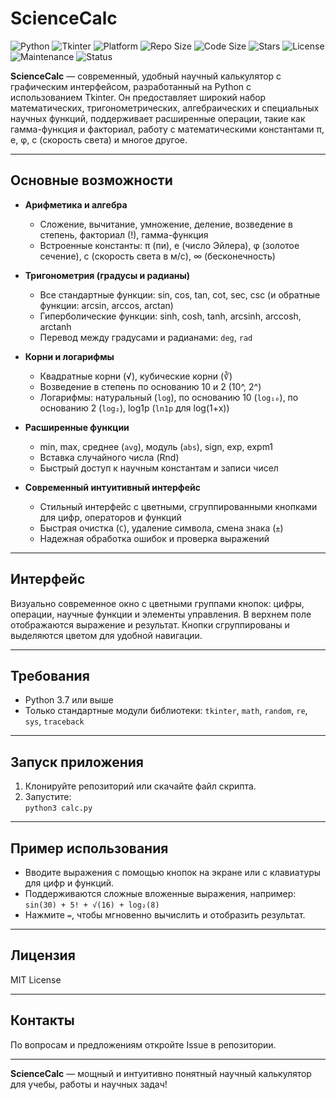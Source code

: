 # ScienceCalc

![Python](https://img.shields.io/badge/Python-3.7%2B-blue?logo=python&logoColor=white)
![Tkinter](https://img.shields.io/badge/Tkinter-%E2%9C%94%EF%B8%8F-3776AB?logo=python)
![Platform](https://img.shields.io/badge/Platform-Windows%20%7C%20Linux-lightgrey)
![Repo Size](https://img.shields.io/github/repo-size/VioletSoul/ScienceCalc)
![Code Size](https://img.shields.io/github/languages/code-size/VioletSoul/ScienceCalc)
![Stars](https://img.shields.io/github/stars/VioletSoul/ScienceCalc?style=social)
![License](https://img.shields.io/badge/License-MIT-blue)
![Maintenance](https://img.shields.io/maintenance/yes/2025)
![Status](https://img.shields.io/badge/status-active-brightgreen)

**ScienceCalc** — современный, удобный научный калькулятор с графическим интерфейсом, разработанный на Python с использованием Tkinter. Он предоставляет широкий набор математических, тригонометрических, алгебраических и специальных научных функций, поддерживает расширенные операции, такие как гамма-функция и факториал, работу с математическими константами π, e, φ, c (скорость света) и многое другое.

---

## Основные возможности

- **Арифметика и алгебра**
    - Сложение, вычитание, умножение, деление, возведение в степень, факториал (!), гамма-функция
    - Встроенные константы: π (пи), e (число Эйлера), φ (золотое сечение), c (скорость света в м/с), ∞ (бесконечность)

- **Тригонометрия (градусы и радианы)**
    - Все стандартные функции: sin, cos, tan, cot, sec, csc (и обратные функции: arcsin, arccos, arctan)
    - Гиперболические функции: sinh, cosh, tanh, arcsinh, arccosh, arctanh
    - Перевод между градусами и радианами: `deg`, `rad`

- **Корни и логарифмы**
    - Квадратные корни (√), кубические корни (∛)
    - Возведение в степень по основанию 10 и 2 (10^, 2^)
    - Логарифмы: натуральный (`log`), по основанию 10 (`log₁₀`), по основанию 2 (`log₂`), log1p (`ln1p` для log(1+x))

- **Расширенные функции**
    - min, max, среднее (`avg`), модуль (`abs`), sign, exp, expm1
    - Вставка случайного числа (Rnd)
    - Быстрый доступ к научным константам и записи чисел

- **Современный интуитивный интерфейс**
    - Стильный интерфейс с цветными, сгруппированными кнопками для цифр, операторов и функций
    - Быстрая очистка (`C`), удаление символа, смена знака (`±`)
    - Надежная обработка ошибок и проверка выражений

---

## Интерфейс

Визуально современное окно с цветными группами кнопок: цифры, операции, научные функции и элементы управления. В верхнем поле отображаются выражение и результат. Кнопки сгруппированы и выделяются цветом для удобной навигации.

---

## Требования

- Python 3.7 или выше
- Только стандартные модули библиотеки: `tkinter`, `math`, `random`, `re`, `sys`, `traceback`

---

## Запуск приложения

1. Клонируйте репозиторий или скачайте файл скрипта.
2. Запустите:  
   `python3 calc.py`

---

## Пример использования

- Вводите выражения с помощью кнопок на экране или с клавиатуры для цифр и функций.
- Поддерживаются сложные вложенные выражения, например:  
  `sin(30) + 5! + √(16) + log₂(8)`
- Нажмите `=`, чтобы мгновенно вычислить и отобразить результат.

---

## Лицензия

MIT License

---

## Контакты

По вопросам и предложениям откройте Issue в репозитории.

---

**ScienceCalc** — мощный и интуитивно понятный научный калькулятор для учебы, работы и научных задач!

